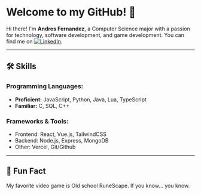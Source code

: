 # Welcome to my GitHub! 🚀

Hi there! I'm **Andres Fernandez**, a Computer Science major with a passion for technology, software development, and game development. You can find me on [![LinkedIn](https://raw.githubusercontent.com/MartinHeinz/MartinHeinz/master/linkedin-3-16.png)](https://www.linkedin.com/in/andresdfernandez/).


---

## 🛠 Skills

### Programming Languages:
- **Proficient:** JavaScript, Python, Java, Lua, TypeScript
- **Familiar:** C, SQL, C++

### Frameworks & Tools:
- Frontend: React, Vue.js, TailwindCSS
- Backend: Node.js, Express, MongoDB
- Other: Vercel, Git/Github
  
---

## 📝 Fun Fact
My favorite video game is Old school RuneScape. If you know... you know.

